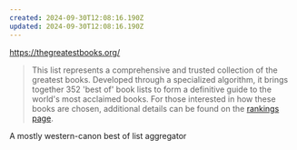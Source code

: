 ```yaml
---
created: 2024-09-30T12:08:16.190Z
updated: 2024-09-30T12:08:16.190Z
---
```

https://thegreatestbooks.org/

> This list represents a comprehensive and trusted collection of the greatest books. Developed through a specialized algorithm, it brings together 352 'best of' book lists to form a definitive guide to the world's most acclaimed books. For those interested in how these books are chosen, additional details can be found on the [rankings page](https://thegreatestbooks.org/rankings).

A mostly western-canon best of list aggregator